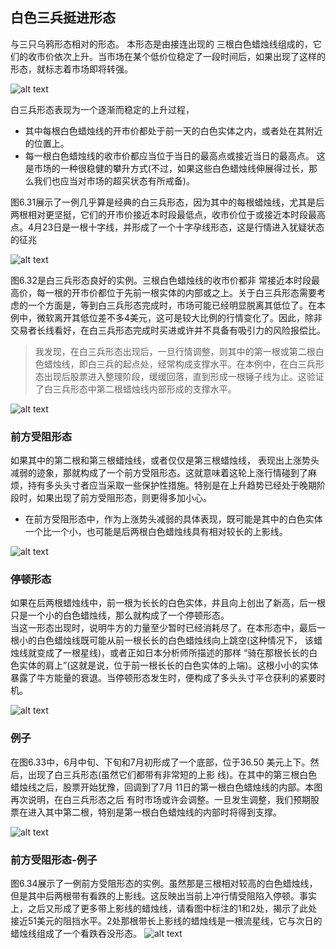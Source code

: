 ## 白色三兵挺进形态
与三只乌鸦形态相对的形态。
本形态是由接连出现的 三根白色蜡烛线组成的，它们的收市价依次上升。当市场在某个低价位稳定了一段时间后，如果出现了这样的形态，就标志着市场即将转强。

![alt text](img/16-白色三兵挺进.png)

白三兵形态表现为一个逐渐而稳定的上升过程，
* 其中每根白色蜡烛线的开市价都处于前一天的白色实体之内，或者处在其附近的位置上。
* 每一根白色蜡烛线的收市价都应当位于当日的最高点或接近当日的最高点。
这是市场的一种很稳健的攀升方式(不过，如果这些白色蜡烛线伸展得过长，那么我们也应当对市场的超买状态有所戒备)。

图6.31展示了一例几乎算是经典的白三兵形态，因为其中的每根蜡烛线，尤其是后两根相对更坚挺，它们的开市价接近本时段最低点，收市价位于或接近本时段最高点。4月23日是一根十字线，并形成了一个十字孕线形态，这是行情进入犹疑状态的征兆

![alt text](img/16-白色三兵挺进4.png)

图6.32是白三兵形态良好的实例。三根白色蜡烛线的收市价都非 常接近本时段最高价，每一根的开市价都位于先前一根实体的内部或之上。关于白三兵形态需要考虑的一个方面是，等到白三兵形态完成时，市场可能已经明显脱离其低位了。在本例中，微软离开其低位差不多4美元，这可是较大比例的行情变化了。因此，除非交易者长线看好，在白三兵形态完成时买进或许并不具备有吸引力的风险报偿比。

>我发现，在白三兵形态出现后，一旦行情调整，则其中的第一根或第二根白色蜡烛线，即白三兵的起点处，经常构成支撑水平。在本例中，在白三兵形态出现后股票进入整理阶段，缓缓回落，直到形成一根锤子线为止。这验证了白三兵形态中第二根蜡烛线内部形成的支撑水平。

![alt text](img/16-白色三兵挺进5.png)

### 前方受阻形态
如果其中的第二根和第三根蜡烛线，或者仅仅是第三根蜡烛线， 表现出上涨势头减弱的迹象，那就构成了一个前方受阻形态。这就意味着这轮上涨行情碰到了麻烦，持有多头头寸者应当采取一些保护性措施。特别是在上升趋势已经处于晚期阶段时，如果出现了前方受阻形态，则更得多加小心。
* 在前方受阻形态中，作为上涨势头减弱的具体表现，既可能是其中的白色实体一个比一个小，也可能是后两根白色蜡烛线具有相对较长的上影线。

![alt text](img/16-白色三兵挺进2.png)

### 停顿形态
如果在后两根蜡烛线中，前一根为长长的白色实体，并且向上创出了新高，后一根只是一个小的白色蜡烛线，那么就构成了一个停顿形态。<br/>
当这一形态出现时，说明牛方的力量至少暂时已经消耗尽了。在本形态中，最后一根小的白色蜡烛线既可能从前一根长长的白色蜡烛线向上跳空(这种情况下， 该蜡烛线就变成了一根星线)，或者正如日本分析师所描述的那样 “骑在那根长长的白色实体的肩上”(这就是说，位于前一根长长的白色实体的上端)。这根小小的实体暴露了牛方能量的衰退。当停顿形态发生时，便构成了多头头寸平仓获利的紧要时机。

![alt text](img/16-白色三兵挺进3.png)



### 例子
在图6.33中，6月中旬、下旬和7月初形成了一个底部，位于36.50 美元上下。然后，出现了白三兵形态(虽然它们都带有非常短的上影 线)。在其中的第三根白色蜡烛线之后，股票开始犹豫，回调到了7月 11日的第一根白色蜡烛线的内部。本图再次说明，在白三兵形态之后 有时市场或许会调整。一旦发生调整，我们预期股票在进入其中第二根，特别是第一根白色蜡烛线的内部时将得到支撑。

![alt text](img/16-白色三兵挺进6.png)

### 前方受阻形态-例子
图6.34展示了一例前方受阻形态的实例。虽然那是三根相对较高的白色蜡烛线，但是其中后两根带有看跌的上影线。这反映出当前上冲行情受阻陷入停顿。事实上，之后又形成了更多带上影线的蜡烛线，请看图中标注的1和2处，揭示了此处接近51美元的阻挡水平。2处那根带长上影线的蜡烛线是一根流星线，它与次日的蜡烛线组成了一个看跌吞没形态。
![alt text](img/16-白色三兵挺进7.png)